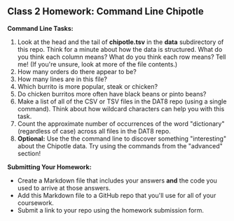 ## Class 2 Homework: Command Line Chipotle

**Command Line Tasks:**

1. Look at the head and the tail of **chipotle.tsv** in the **data** subdirectory of this repo. Think for a minute about how the data is structured. What do you think each column means? What do you think each row means? Tell me! (If you're unsure, look at more of the file contents.)
2. How many orders do there appear to be?
3. How many lines are in this file?
4. Which burrito is more popular, steak or chicken?
5. Do chicken burritos more often have black beans or pinto beans?
6. Make a list of all of the CSV or TSV files in the DAT8 repo (using a single command). Think about how wildcard characters can help you with this task.
7. Count the approximate number of occurrences of the word "dictionary" (regardless of case) across all files in the DAT8 repo.
8. **Optional:** Use the the command line to discover something "interesting" about the Chipotle data. Try using the commands from the "advanced" section!

**Submitting Your Homework:**

* Create a Markdown file that includes your answers **and** the code you used to arrive at those answers.
* Add this Markdown file to a GitHub repo that you'll use for all of your coursework.
* Submit a link to your repo using the homework submission form.

